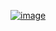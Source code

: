 ﻿[![image](https://github.com/user-attachments/assets/51b75b80-284b-4957-b922-fdcab260057e)](https://www.acmicpc.net/problem/12100)

